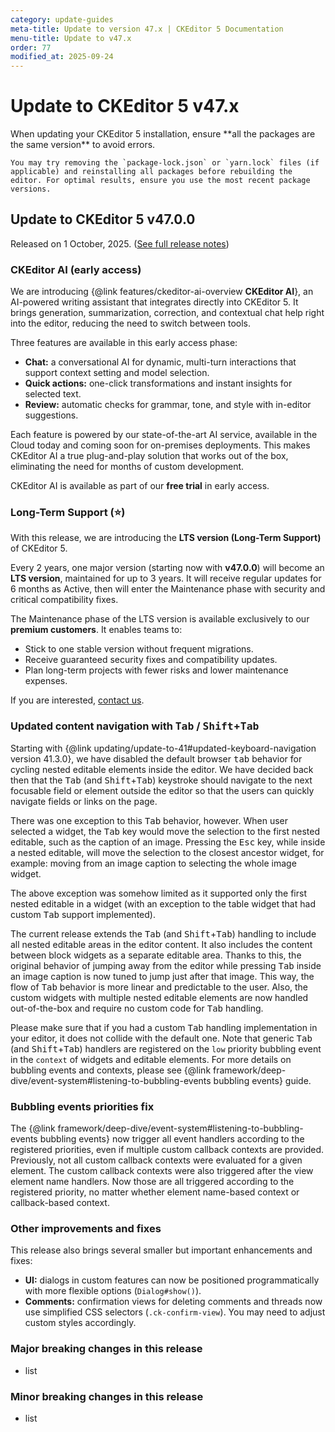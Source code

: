 ```yaml
---
category: update-guides
meta-title: Update to version 47.x | CKEditor 5 Documentation
menu-title: Update to v47.x
order: 77
modified_at: 2025-09-24
---
```


# Update to CKEditor&nbsp;5 v47.x

<info-box>
	When updating your CKEditor&nbsp;5 installation, ensure **all the packages are the same version** to avoid errors.

	You may try removing the `package-lock.json` or `yarn.lock` files (if applicable) and reinstalling all packages before rebuilding the editor. For optimal results, ensure you use the most recent package versions.
</info-box>

## Update to CKEditor&nbsp;5 v47.0.0

Released on 1 October, 2025. ([See full release notes](https://github.com/ckeditor/ckeditor5/releases/tag/v47.0.0))

### CKEditor AI (early access)

We are introducing {@link features/ckeditor-ai-overview **CKEditor AI**}, an AI-powered writing assistant that integrates directly into CKEditor 5. It brings generation, summarization, correction, and contextual chat help right into the editor, reducing the need to switch between tools.

Three features are available in this early access phase:

* **Chat:** a conversational AI for dynamic, multi-turn interactions that support context setting and model selection.
* **Quick actions:** one-click transformations and instant insights for selected text.
* **Review:** automatic checks for grammar, tone, and style with in-editor suggestions.

Each feature is powered by our state-of-the-art AI service, available in the Cloud today and coming soon for on-premises deployments. This makes CKEditor AI a true plug-and-play solution that works out of the box, eliminating the need for months of custom development.

CKEditor AI is available as part of our **free trial** in early access.

### Long-Term Support (⭐)

With this release, we are introducing the **LTS version (Long-Term Support)** of CKEditor 5.

Every 2 years, one major version (starting now with **v47.0.0**) will become an **LTS version**, maintained for up to 3 years. It will receive regular updates for 6 months as Active, then will enter the Maintenance phase with security and critical compatibility fixes.

The Maintenance phase of the LTS version is available exclusively to our **premium customers**. It enables teams to:

* Stick to one stable version without frequent migrations.
* Receive guaranteed security fixes and compatibility updates.
* Plan long-term projects with fewer risks and lower maintenance expenses.

If you are interested, [contact us](https://ckeditor.com/contact/).

### Updated content navigation with <kbd>Tab</kbd> / <kbd>Shift</kbd>+<kbd>Tab</kbd>

Starting with {@link updating/update-to-41#updated-keyboard-navigation version 41.3.0}, we have disabled the default browser <kbd>tab</kbd> behavior for cycling nested editable elements inside the editor. We have decided back then that the <kbd>Tab</kbd> (and <kbd>Shift</kbd>+<kbd>Tab</kbd>) keystroke should navigate to the next focusable field or element outside the editor so that the users can quickly navigate fields or links on the page.

There was one exception to this <kbd>Tab</kbd> behavior, however. When user selected a widget, the <kbd>Tab</kbd> key would move the selection to the first nested editable, such as the caption of an image. Pressing the <kbd>Esc</kbd> key, while inside a nested editable, will move the selection to the closest ancestor widget, for example: moving from an image caption to selecting the whole image widget.

The above exception was somehow limited as it supported only the first nested editable in a widget (with an exception to the table widget that had custom <kbd>Tab</kbd> support implemented).

The current release extends the <kbd>Tab</kbd> (and <kbd>Shift</kbd>+<kbd>Tab</kbd>) handling to include all nested editable areas in the editor content. It also includes the content between block widgets as a separate editable area. Thanks to this, the original behavior of jumping away from the editor while pressing <kbd>Tab</kbd> inside an image caption is now tuned to jump just after that image. This way, the flow of <kbd>Tab</kbd> behavior is more linear and predictable to the user. Also, the custom widgets with multiple nested editable elements are now handled out-of-the-box and require no custom code for <kbd>Tab</kbd> handling.

Please make sure that if you had a custom <kbd>Tab</kbd> handling implementation in your editor, it does not collide with the default one. Note that generic <kbd>Tab</kbd> (and <kbd>Shift</kbd>+<kbd>Tab</kbd>) handlers are registered on the `low` priority bubbling event in the `context` of widgets and editable elements. For more details on bubbling events and contexts, please see {@link framework/deep-dive/event-system#listening-to-bubbling-events bubbling events} guide. 

### Bubbling events priorities fix

The {@link framework/deep-dive/event-system#listening-to-bubbling-events bubbling events} now trigger all event handlers according to the registered priorities, even if multiple custom callback contexts are provided. Previously, not all custom callback contexts were evaluated for a given element. The custom callback contexts were also triggered after the view element name handlers. Now those are all triggered according to the registered priority, no matter whether element name-based context or callback-based context.

### Other improvements and fixes

This release also brings several smaller but important enhancements and fixes:

* **UI:** dialogs in custom features can now be positioned programmatically with more flexible options (`Dialog#show()`).
* **Comments:** confirmation views for deleting comments and threads now use simplified CSS selectors (`.ck-confirm-view`). You may need to adjust custom styles accordingly.

### Major breaking changes in this release

* list

### Minor breaking changes in this release

* list
